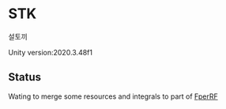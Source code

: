 # STK
설토끼

Unity version:2020.3.48f1

## Status

Wating to merge some resources and integrals to part of [FperRF](https://github.com/Daumss/FperRF)
